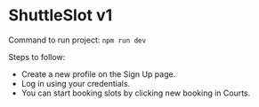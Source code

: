 # ShuttleSlot v1

Command to run project: `npm run dev`

Steps to follow:

- Create a new profile on the Sign Up page.
- Log in using your credentials.
- You can start booking slots by clicking new booking in Courts.
